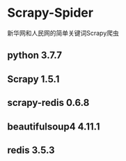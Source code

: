 # Scrapy-Spider
新华网和人民网的简单关键词Scrapy爬虫
## python             3.7.7 
## Scrapy             1.5.1
## scrapy-redis       0.6.8
## beautifulsoup4     4.11.1
## redis              3.5.3
